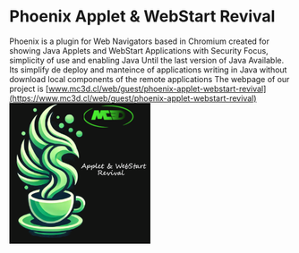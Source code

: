 # Phoenix Applet & WebStart Revival
Phoenix is a plugin for Web Navigators based in Chromium created for showing Java Applets and WebStart Applications with Security Focus, simplicity of use and enabling Java Until the last version of Java Available.  Its simplify de deploy and manteince of applications writing in Java without download local components of the remote applications
The webpage of our project is [www.mc3d.cl/web/guest/phoenix-applet-webstart-revival](https://www.mc3d.cl/web/guest/phoenix-applet-webstart-revival)
<img src="Phoenix_appletviewer.png" width="50%" height="50%"/>

